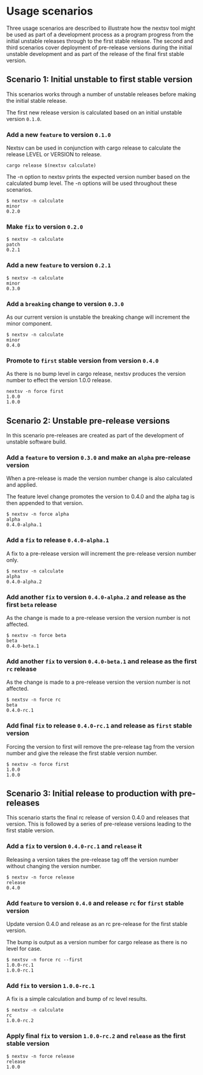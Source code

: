 # Usage scenarios

Three usage scenarios are described to illustrate how the nextsv tool might be used as part of a development process as a program progress from the initial unstable releases through to the first stable release. The second and third scenarios cover deployment of pre-release versions during the initial unstable development and as part of the release of the final first stable version.

## Scenario 1: Initial unstable to first stable version

This scenarios works through a number of unstable releases before making the initial stable release.

The first new release version is calculated based on an initial unstable version `0.1.0`.

### Add a new `feature` to version `0.1.0`

Nextsv can be used in conjunction with cargo release to calculate the release LEVEL or VERSION to release.

```ignore
cargo release $(nextsv calculate)

```

The -n option to nextsv prints the expected version number based on the calculated bump level. The -n options will be used throughout these scenarios.

```console
$ nextsv -n calculate
minor
0.2.0

```

### Make `fix` to version `0.2.0`

```console
$ nextsv -n calculate
patch
0.2.1

```

### Add a new `feature` to version `0.2.1`

```console
$ nextsv -n calculate
minor
0.3.0

```

### Add a `breaking` change to version `0.3.0`

As our current version is unstable the breaking change will increment the minor component.

```console
$ nextsv -n calculate
minor
0.4.0

```

### Promote to `first` stable version from version `0.4.0`

As there is no bump level in cargo release, nextsv produces the version number to effect the version 1.0.0 release.

```console
nextsv -n force first
1.0.0
1.0.0

```

## Scenario 2: Unstable pre-release versions

In this scenario pre-releases are created as part of the development of unstable software build.

### Add a `feature` to version `0.3.0` and make an `alpha` pre-release version

When a pre-release is made the version number change is also calculated and applied.

The feature level change promotes the version to 0.4.0 and the alpha tag is then appended to that version.

```console
$ nextsv -n force alpha
alpha
0.4.0-alpha.1
```

### Add a `fix` to release `0.4.0-alpha.1`

A fix to a pre-release version will increment the pre-release version number only.

```console
$ nextsv -n calculate 
alpha
0.4.0-alpha.2

```

### Add another `fix` to version `0.4.0-alpha.2` and release as the first `beta` release

As the change is made to a pre-release version the version number is not affected.

```console
$ nextsv -n force beta
beta
0.4.0-beta.1

```

### Add another `fix` to version `0.4.0-beta.1` and release as the first `rc` release

As the change is made to a pre-release version the version number is not affected.

```console
$ nextsv -n force rc
beta
0.4.0-rc.1

```

### Add final `fix` to release `0.4.0-rc.1` and release as `first` stable version

Forcing the version to first will remove the pre-release tag from the version number and give the release the first stable version number.

```console
$ nextsv -n force first
1.0.0
1.0.0

```

## Scenario 3: Initial release to production with pre-releases

This scenario starts the final rc release of version 0.4.0 and releases that version. This is followed by a series of pre-release versions leading to the first stable version.

### Add a `fix` to version `0.4.0-rc.1` and `release` it

Releasing a version takes the pre-release tag off the version number without changing the version number.

```console
$ nextsv -n force release
release
0.4.0

```

### Add `feature` to version `0.4.0` and release `rc` for `first` stable version

Update version 0.4.0 and release as an rc pre-release for the first stable version.

The bump is output as a version number for cargo release as there is no level for case.

```console
$ nextsv -n force rc --first
1.0.0-rc.1
1.0.0-rc.1

```

### Add `fix` to version `1.0.0-rc.1`

A fix is a simple calculation and bump of rc level results.

```console
$ nextsv -n calculate
rc
1.0.0-rc.2

```

### Apply final `fix` to version `1.0.0-rc.2` and `release` as the first stable version

```console
$ nextsv -n force release 
release
1.0.0

```

